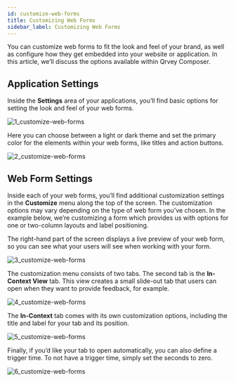```yaml
---
id: customize-web-forms
title: Customizing Web Forms
sidebar_label: Customizing Web Forms
---
```


You can customize web forms to fit the look and feel of your brand, as well as configure how they get embedded into your website or application. In this article, we’ll discuss the options available within Qrvey Composer. 

## Application Settings
Inside the **Settings** area of your applications, you’ll find basic options for setting the look and feel of your web forms. 

![1_customize-web-forms](https://s3.amazonaws.com/cdn.qrvey.com/documentation_assets/ui-docs/web-forms/3.4.1.3_customize-web-forms/1_customize_web-forms-80.png#thumbnail-40)

Here you can choose between a light or dark theme and set the primary color for the elements within your web forms, like titles and action buttons.

![2_customize-web-forms](https://s3.amazonaws.com/cdn.qrvey.com/documentation_assets/ui-docs/web-forms/3.4.1.3_customize-web-forms/2_customize-web-forms.png#thumbnail)


## Web Form Settings
Inside each of your web forms, you’ll find additional customization settings in the **Customize** menu along the top of the screen.  The customization options may vary depending on the type of web form you’ve chosen. In the example below, we’re customizing a form which provides us with options for one or two-column layouts and label positioning. 

The right-hand part of the screen displays a live preview of your web form, so you can see what your users will see when working with your form. 

![3_customize-web-forms](https://s3.amazonaws.com/cdn.qrvey.com/documentation_assets/ui-docs/web-forms/3.4.1.3_customize-web-forms/3_customize-web-forms.png#thumbnail)

The customization menu consists of two tabs. The second tab is the **In-Context View** tab. This view creates a small slide-out tab that users can open when they want to provide feedback, for example. 

![4_customize-web-forms](https://s3.amazonaws.com/cdn.qrvey.com/documentation_assets/ui-docs/web-forms/3.4.1.3_customize-web-forms/4_customize-web-forms.png#thumbnail-80)

The **In-Context** tab comes with its own customization options, including the title and label for your tab and its position. 

![5_customize-web-forms](https://s3.amazonaws.com/cdn.qrvey.com/documentation_assets/ui-docs/web-forms/3.4.1.3_customize-web-forms/5_customize-web-forms.png#thumbnail-60)

Finally, if you’d like your tab to open automatically, you can also define a trigger time.  To not have a trigger time, simply set the seconds to zero. 

![6_customize-web-forms](https://s3.amazonaws.com/cdn.qrvey.com/documentation_assets/ui-docs/web-forms/3.4.1.3_customize-web-forms/6_customize-web-forms.png#thumbnail-60)



